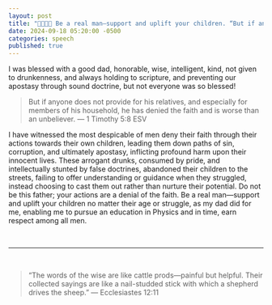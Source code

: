 ```yaml
---
layout: post
title: "👨‍👩‍👧‍👦 Be a real man—support and uplift your children. “But if anyone does not provide for his relatives, and especially for members of his household, he has denied the faith and is worse than an unbeliever.” — The Apostle Paul"
date: 2024-09-18 05:20:00 -0500
categories: speech
published: true
---
```


I was blessed with a good dad, honorable, wise, intelligent, kind, not given to drunkenness, and always holding to scripture, and preventing our apostasy through sound doctrine, but not everyone was so blessed!

> But if anyone does not provide for his relatives, and especially for members of his household, he has denied the faith and is worse than an unbeliever. &mdash; 1 Timothy 5:8 ESV

I have witnessed the most despicable of men deny their faith through their actions towards their own children, leading them down paths of sin, corruption, and ultimately apostasy, inflicting profound harm upon their innocent lives. These arrogant drunks, consumed by pride, and intellectually stunted by false doctrines, abandoned their children to the streets, failing to offer understanding or guidance when they struggled, instead choosing to cast them out rather than nurture their potential. Do not be this father; your actions are a denial of the faith. Be a real man—support and uplift your children no matter their age or struggle, as my dad did for me, enabling me to pursue an education in Physics and in time, earn respect among all men.

<!-- I have witnessed, the most evil of men, deny the faith with their actions upon their own children. These arrogant drunks led their children into lifestyles of sin and corruption and eventually apostasy and causing them great harm!

These same innocent children, he abandoned to the streets out of pride! When they weren't doing well, he did not come to them in understanding, he did not help them understand that they needed education! He kicked them out.

Do not be this dad. YOU DENY THE FAITH. Help your children like a real man! Like my dad did for me, and now I will graduate with an education in Physics and I will be respected among all men. -->

<br>

---

<br>

> “The words of the wise are like cattle prods—painful but helpful. Their collected sayings are like a nail-studded stick with which a shepherd drives the sheep.” ― Ecclesiastes 12:11

<script>
    var refTagger = {
        settings: {
            bibleVersion: 'NLT'
        }
    }; 

    (function(d, t) {
        var n=d.querySelector('[nonce]');
        refTagger.settings.nonce = n && (n.nonce||n.getAttribute('nonce'));
        var g = d.createElement(t), s = d.getElementsByTagName(t)[0];
        g.src = 'https://api.reftagger.com/v2/RefTagger.js';
        g.nonce = refTagger.settings.nonce;
        s.parentNode.insertBefore(g, s);
    }(document, 'script'));
</script>